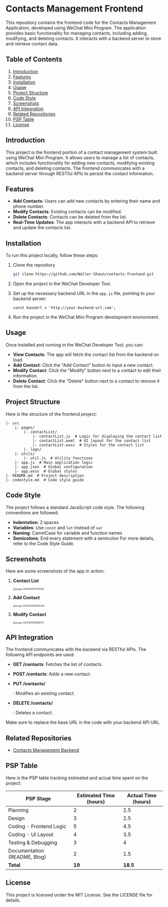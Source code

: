 # Contacts Management Frontend

This repository contains the frontend code for the Contacts Management Application, developed using WeChat Mini Program. The application provides basic functionality for managing contacts, including adding, modifying, and deleting contacts. It interacts with a backend server to store and retrieve contact data.

## Table of Contents

1. [Introduction](#introduction)
2. [Features](#features)
3. [Installation](#installation)
4. [Usage](#usage)
5. [Project Structure](#project-structure)
6. [Code Style](#code-style)
7. [Screenshots](#screenshots)
8. [API Integration](#api-integration)
9. [Related Repositories](#related-repositories)
10. [PSP Table](#psp-table)
11. [License](#license)

## Introduction

This project is the frontend portion of a contact management system built using WeChat Mini Program. It allows users to manage a list of contacts, which includes functionality for adding new contacts, modifying existing contacts, and deleting contacts. The frontend communicates with a backend server through RESTful APIs to persist the contact information.

## Features

- **Add Contacts**: Users can add new contacts by entering their name and phone number.
- **Modify Contacts**: Existing contacts can be modified.
- **Delete Contacts**: Contacts can be deleted from the list.
- **Real-Time Updates**: The app interacts with a backend API to retrieve and update the contacts list.

## Installation

To run this project locally, follow these steps:

1. Clone the repository

   ```bash
   git clone https://github.com/Waller-Shaun/contacts-frontend.git
   ```

2. Open the project in the WeChat Developer Tool.

3. Set up the necessary backend URL in the `app.js` file, pointing to your backend server:

   ```
   const baseUrl = 'http://your-backend-url.com';
   ```

4. Run the project in the WeChat Mini Program development environment.

## Usage

Once installed and running in the WeChat Developer Tool, you can:

- **View Contacts**: The app will fetch the contact list from the backend on load.
- **Add Contact**: Click the "Add Contact" button to input a new contact.
- **Modify Contact**: Click the "Modify" button next to a contact to edit their information.
- **Delete Contact**: Click the "Delete" button next to a contact to remove it from the list.

## Project Structure

Here is the structure of the frontend project:

```
|- src
    |- pages/
        |- contactList/
            |- contactList.js  # Logic for displaying the contact list
            |- contactList.wxml  # UI layout for the contact list
            |- contactList.wxss  # Styles for the contact list
        |- logs/
    |- utils/
        |- util.js  # Utility functions
    |- app.js  # Main application logic
    |- app.json  # Global configuration
    |- app.wxss  # Global styles
|- README.md  # Project description
|- codestyle.md  # Code style guide
```

## Code Style

The project follows a standard JavaScript code style. The following conventions are followed:

- **Indentation**: 2 spaces
- **Variables**: Use `const` and `let` instead of `var`
- **Naming**: CamelCase for variable and function names
- **Semicolons**: End every statement with a semicolon For more details, refer to the Code Style Guide.

## Screenshots

Here are some screenshots of the app in action:

1. **Contact List**

   <img src=".\img\联系人页面.png" alt="image-20241014152712056" style="zoom:50%;" />

   

2. **Add Contact**

   <img src=".\img\添加页面.png" alt="image-20241014152842324" style="zoom:50%;" />

   

3. **Modify Contact**

   <img src=".\img\修改页面.png" alt="image-20241014152859772" style="zoom:50%;" />

   

## API Integration

The frontend communicates with the backend via RESTful APIs. The following API endpoints are used:

- **GET /contacts**: Fetches the list of contacts.

- **POST /contacts**: Adds a new contact.

- **PUT /contacts/**

  : Modifies an existing contact.

- **DELETE /contacts/**

  : Deletes a contact.

Make sure to replace the base URL in the code with your backend API URL.

## Related Repositories

- [Contacts Management Backend](https://github.com/Waller-Shaun/contacts-backend.git)

## PSP Table

Here is the PSP table tracking estimated and actual time spent on the project:

| PSP Stage                    | Estimated Time (hours) | Actual Time (hours) |
| ---------------------------- | ---------------------- | ------------------- |
| Planning                     | 2                      | 2.5                 |
| Design                       | 3                      | 2.5                 |
| Coding - Frontend Logic      | 5                      | 4.5                 |
| Coding - UI Layout           | 4                      | 3.5                 |
| Testing & Debugging          | 3                      | 4                   |
| Documentation (README, Blog) | 2                      | 1.5                 |
| **Total**                    | **19**                 | **18.5**            |

## License

This project is licensed under the MIT License. See the LICENSE file for details.